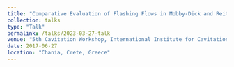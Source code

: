 ```yaml
---
title: "Comparative Evaluation of Flashing Flows in Mobby-Dick and Reitz Nozzles"
collection: talks
type: "Talk"
permalink: /talks/2023-03-27-talk
venue: "5th Cavitation Workshop, International Institute for Cavitation Research, IICR 2017"
date: 2017-06-27
location: "Chania, Crete, Greece"
---
```


